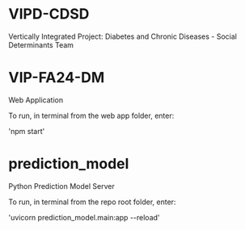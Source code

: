 # VIPD-CDSD
Vertically Integrated Project: Diabetes and Chronic Diseases - Social Determinants Team

# VIP-FA24-DM
Web Application

To run, in terminal from the web app folder, enter: 

'npm start'

# prediction_model
Python Prediction Model Server

To run, in terminal from the repo root folder, enter: 

'uvicorn prediction_model.main:app --reload'